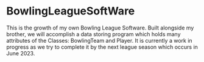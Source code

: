 # BowlingLeagueSoftWare
This is the growth of my own Bowling League Software. Built alongside my brother, we will accomplish a data storing program which holds many attributes of the Classes: BowlingTeam and Player. It is currently a work in progress as we try to complete it by the next league season which occurs in June 2023.
